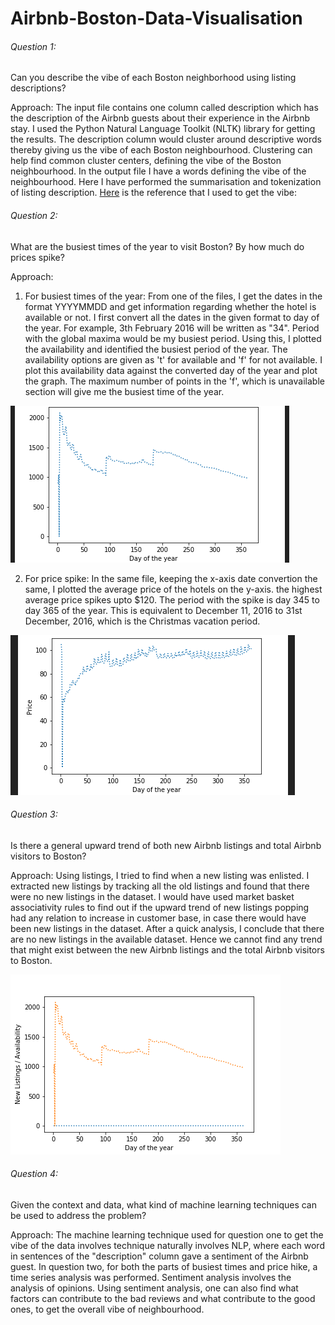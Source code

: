 # Airbnb-Boston-Data-Visualisation

###### Question 1:
Can you describe the vibe of each Boston neighborhood using listing descriptions?

Approach:
The input file contains one column called description which has the description of the Airbnb guests about their experience in the Airbnb stay. I used the Python Natural Language Toolkit (NLTK) library for getting the results. The description column would cluster around descriptive words thereby giving us the vibe of each Boston neighbourhood. Clustering can help find common cluster centers, defining the vibe of the Boston neighbourhood. In the output file I have a words defining the vibe of the neighbourhood. Here I have performed the summarisation and tokenization of listing description. [Here](https://www.kaggle.com/bnsmith3/phrases-that-charactertize-each-neighborhood) is the reference that I used to get the vibe: 


###### Question 2:
What are the busiest times of the year to visit Boston? By how much do prices spike?

Approach:
1) For busiest times of the year: 
From one of the files, I get the dates in the format YYYYMMDD and get information regarding whether the hotel is available or not. I first convert all the dates in the given format to day of the year. For example, 3th February 2016 will be written as "34". Period with the global maxima would be my busiest period. Using this, I plotted the availability and identified the busiest period of the year. The availability options are given as 't' for available and 'f' for not available. I plot this availability data against the converted day of the year and plot the graph. The maximum number of points in the 'f', which is unavailable section will give me the busiest time of the year. 

![](Availability.png)


2) For price spike:
In the same file, keeping the x-axis date convertion the same, I plotted the average price of the hotels on the y-axis. the highest average price spikes upto $120. The period with the spike is day 345 to day 365 of the year. This is equivalent to December 11, 2016 to 31st December, 2016, which is the Christmas vacation period.

![](Prices.png)


###### Question 3:
Is there a general upward trend of both new Airbnb listings and total Airbnb visitors to Boston?

Approach: Using listings, I tried to find when a new listing was enlisted. I extracted new listings by tracking all the old listings and found that there were no new listings in the dataset. I would have used market basket associativity rules to find out if the upward trend of new listings popping had any relation to increase in customer base, in case there would have been new listings in the dataset. After a quick analysis, I conclude that there are no new listings in the available dataset. Hence we cannot find any trend that might exist between the new Airbnb listings and the total Airbnb visitors to Boston.

![](Trend.png)


###### Question 4:
Given the context and data, what kind of machine learning techniques can be used to address the problem?

Approach: The machine learning technique used for question one to get the vibe of the data involves technique naturally involves NLP, where each word in sentences of the "description" column gave a sentiment of the Airbnb guest. In question two, for both the parts of busiest times and price hike, a time series analysis was performed. Sentiment analysis involves the analysis of opinions. Using sentiment analysis, one can also find what factors can contribute to the bad reviews and what contribute to the good ones, to get the overall vibe of neighbourhood.


